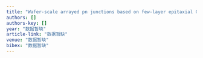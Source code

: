 ```yaml
---
title: "Wafer-scale arrayed pn junctions based on few-layer epitaxial GaTe"
authors: []
authors-key: []
year: "数据暂缺"
article-link: "数据暂缺"
venue: "数据暂缺"
bibex: "数据暂缺"
---
```

